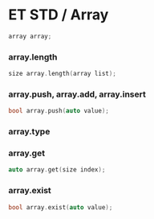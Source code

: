 # ET STD / Array

```c
array array;
```

### array.length

```c
size array.length(array list);
```

### array.push, array.add, array.insert

```c
bool array.push(auto value);
```

### array.type

### array.get

```c
auto array.get(size index);
```

### array.exist

```c
bool array.exist(auto value);
```
